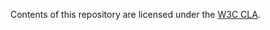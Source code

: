 Contents of this repository are licensed under the
[W3C CLA](https://www.w3.org/community/about/agreements/cla/).
